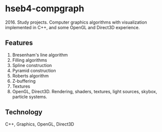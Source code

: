 # hseb4-compgraph
2016\. Study projects. Computer graphics algorithms with visualization implemented in C++, and some OpenGL and Direct3D experience.
## Features
1. Bresenham's line algorithm
2. Filling algorithms
3. Spline construction
4. Pyramid construction
5. Roberts algorithm
6. Z-buffering
7. Textures
8. OpenGL, Direct3D. Rendering, shaders, textures, light sources, skybox, particle systems.
## Technology
C++, Graphics, OpenGL, Direct3D
